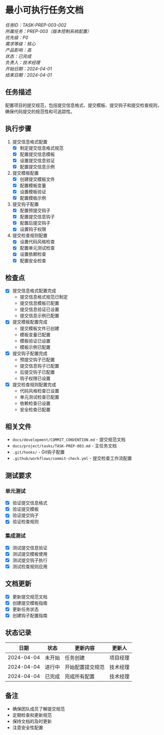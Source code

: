 # 最小可执行任务文档

*任务ID：TASK-PREP-003-002*  
*所属任务：PREP-003（版本控制系统配置）*  
*优先级：P0*  
*需求等级：核心*  
*产品影响：高*  
*状态：已完成*  
*负责人：技术经理*  
*开始日期：2024-04-01*  
*结束日期：2024-04-01*

## 任务描述
配置项目的提交规范，包括提交信息格式、提交模板、提交钩子和提交检查规则，确保代码提交的规范性和可追踪性。

## 执行步骤
1. 提交信息格式配置
   - [x] 制定提交信息格式规范
   - [x] 配置提交信息模板
   - [x] 设置提交信息验证
   - [x] 配置提交信息示例

2. 提交模板配置
   - [x] 创建提交模板文件
   - [x] 配置模板变量
   - [x] 设置模板验证
   - [x] 配置模板示例

3. 提交钩子配置
   - [x] 配置预提交钩子
   - [x] 配置提交信息钩子
   - [x] 配置后提交钩子
   - [x] 设置钩子权限

4. 提交检查规则配置
   - [x] 设置代码风格检查
   - [x] 配置单元测试检查
   - [x] 设置依赖检查
   - [x] 配置安全检查

## 检查点
- [x] 提交信息格式配置完成
  - 提交信息格式规范已制定
  - 提交信息模板已配置
  - 提交信息验证已设置
  - 提交信息示例已配置
- [x] 提交模板配置完成
  - 提交模板文件已创建
  - 模板变量已配置
  - 模板验证已设置
  - 模板示例已配置
- [x] 提交钩子配置完成
  - 预提交钩子已配置
  - 提交信息钩子已配置
  - 后提交钩子已配置
  - 钩子权限已设置
- [x] 提交检查规则配置完成
  - 代码风格检查已设置
  - 单元测试检查已配置
  - 依赖检查已设置
  - 安全检查已配置

## 相关文件
- `docs/development/COMMIT_CONVENTION.md` - 提交规范文档
- `docs/project/tasks/TASK-PREP-003.md` - 主任务文档
- `.git/hooks/` - Git钩子配置
- `.github/workflows/commit-check.yml` - 提交检查工作流配置

## 测试要求
### 单元测试
- [x] 验证提交信息格式
- [x] 验证提交模板
- [x] 验证提交钩子
- [x] 验证检查规则

### 集成测试
- [x] 测试提交信息验证
- [x] 测试提交模板使用
- [x] 测试提交钩子执行
- [x] 测试检查规则应用

## 文档更新
- [x] 更新提交规范文档
- [x] 创建提交模板指南
- [x] 更新任务状态
- [x] 创建钩子配置指南

## 状态记录
| 日期 | 状态 | 更新内容 | 更新人 |
|------|------|---------|--------|
| 2024-04-04 | 未开始 | 任务创建 | 项目经理 |
| 2024-04-04 | 进行中 | 开始配置提交规范 | 技术经理 |
| 2024-04-04 | 已完成 | 完成所有配置 | 技术经理 |

## 备注
- 确保团队成员了解提交规范
- 定期检查和更新规范
- 保持文档的及时更新
- 注意安全性配置 